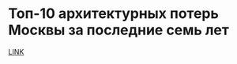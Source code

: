 # Топ-10 архитектурных потерь Москвы за последние семь лет



[LINK](https://varlamov.ru/2399247.html)